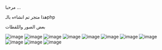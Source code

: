 مرحبا ...

هذا متجر تم انشاءه بالـphp 


بعض الصور واللقطات

![image](https://user-images.githubusercontent.com/80927488/206859418-19fda6b2-1fcd-4493-8cbd-1ff133fe1c59.png)
![image](https://user-images.githubusercontent.com/80927488/206859423-5abee412-8f47-4a62-92ff-6df229068948.png)
![image](https://user-images.githubusercontent.com/80927488/206859427-33fc4b88-b165-476c-9874-42fa5a4e0ce0.png)
![image](https://user-images.githubusercontent.com/80927488/206859429-874ae550-5a8e-4122-a730-f0a7ff2748c7.png)
![image](https://user-images.githubusercontent.com/80927488/206859438-8267007f-2243-459d-9596-c3699eaa7a1f.png)
![image](https://user-images.githubusercontent.com/80927488/206859441-dcbd7d2d-32a6-4b0f-955f-b9b11fa6c20e.png)
![image](https://user-images.githubusercontent.com/80927488/206859442-3e137758-624d-41a3-b4b1-1a5b32db8921.png)
![image](https://user-images.githubusercontent.com/80927488/206859444-8917b766-c1f1-4261-b282-3465f0f1e761.png)
![image](https://user-images.githubusercontent.com/80927488/206859445-a5d54ed9-e1e3-4f77-b622-9dc9034235c1.png)
![image](https://user-images.githubusercontent.com/80927488/206859447-faf54dc8-3c36-4129-ad06-8dc3277fcf87.png)
![image](https://user-images.githubusercontent.com/80927488/206859450-d3b2a17d-02c6-42af-9645-9527df5f0be9.png)

